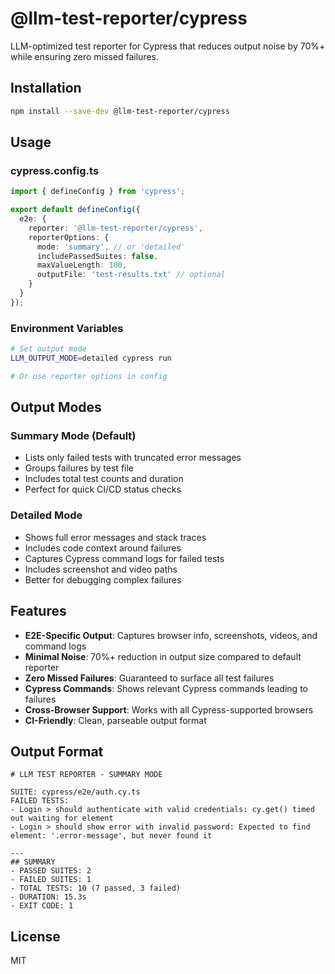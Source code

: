 # @llm-test-reporter/cypress

LLM-optimized test reporter for Cypress that reduces output noise by 70%+ while ensuring zero missed failures.

## Installation

```bash
npm install --save-dev @llm-test-reporter/cypress
```

## Usage

### cypress.config.ts

```typescript
import { defineConfig } from 'cypress';

export default defineConfig({
  e2e: {
    reporter: '@llm-test-reporter/cypress',
    reporterOptions: {
      mode: 'summary', // or 'detailed'
      includePassedSuites: false,
      maxValueLength: 100,
      outputFile: 'test-results.txt' // optional
    }
  }
});
```

### Environment Variables

```bash
# Set output mode
LLM_OUTPUT_MODE=detailed cypress run

# Or use reporter options in config
```

## Output Modes

### Summary Mode (Default)
- Lists only failed tests with truncated error messages
- Groups failures by test file
- Includes total test counts and duration
- Perfect for quick CI/CD status checks

### Detailed Mode
- Shows full error messages and stack traces
- Includes code context around failures
- Captures Cypress command logs for failed tests
- Includes screenshot and video paths
- Better for debugging complex failures

## Features

- **E2E-Specific Output**: Captures browser info, screenshots, videos, and command logs
- **Minimal Noise**: 70%+ reduction in output size compared to default reporter
- **Zero Missed Failures**: Guaranteed to surface all test failures
- **Cypress Commands**: Shows relevant Cypress commands leading to failures
- **Cross-Browser Support**: Works with all Cypress-supported browsers
- **CI-Friendly**: Clean, parseable output format

## Output Format

```
# LLM TEST REPORTER - SUMMARY MODE

SUITE: cypress/e2e/auth.cy.ts
FAILED TESTS:
- Login > should authenticate with valid credentials: cy.get() timed out waiting for element
- Login > should show error with invalid password: Expected to find element: '.error-message', but never found it

---
## SUMMARY
- PASSED SUITES: 2
- FAILED SUITES: 1
- TOTAL TESTS: 10 (7 passed, 3 failed)
- DURATION: 15.3s
- EXIT CODE: 1
```

## License

MIT